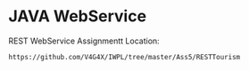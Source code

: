 # JAVA WebService 
REST WebService Assignmentt Location:
```
https://github.com/V4G4X/IWPL/tree/master/Ass5/RESTTourism
```